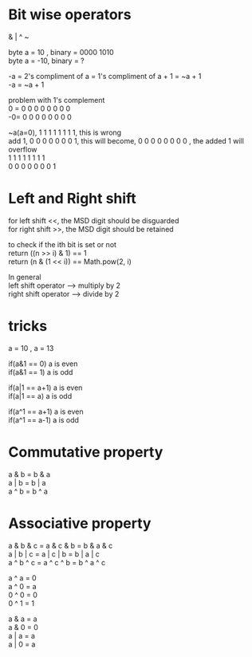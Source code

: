 # Bit wise operators  
& | ^ ~  

byte a = 10 , binary = 0000 1010  
byte a = -10, binary = ?  

-a = 2's compliment of a = 1's compliment of a + 1 = ~a + 1  
-a = ~a + 1  

problem with 1's complement  
0 = 0 0 0 0 0 0 0 0   
-0= 0 0 0 0 0 0 0 0   

~a(a=0), 1 1 1 1 1 1 1 1, this is wrong  
add 1, 0 0 0 0 0 0 0 1, this will become, 0 0 0 0 0 0 0 0 , the added 1 will overflow  
1 1 1 1 1 1 1 1  
0 0 0 0 0 0 0 1   

# Left and Right shift 
for left shift  <<, the MSD digit should be disguarded   
for right shift >>, the MSD digit should be retained   

to check if the ith bit is set or not  
return ((n >> i) & 1) == 1  
return (n & (1 << i)) == Math.pow(2, i)  

In general  
left shift operator  --> multiply by 2  
right shift operator --> divide by 2

# tricks    
a = 10 , a = 13  

if(a&1 == 0) a is even  
if(a&1 == 1) a is odd  

if(a|1 == a+1) a is even  
if(a|1 == a) a is odd    

if(a^1 == a+1) a is even  
if(a^1 == a-1) a is odd    

# Commutative property    
a & b = b & a  
a | b = b | a  
a ^ b = b ^ a  

# Associative property  
a & b & c  =  a & c & b  =  b & a & c  
a | b | c  =  a | c | b  =  b | a | c  
a ^ b ^ c  =  a ^ c ^ b  =  b ^ a ^ c  

a ^ a = 0  
a ^ 0 = a  
0 ^ 0 = 0  
0 ^ 1 = 1

a & a = a  
a & 0 = 0  
a | a = a  
a | 0 = a 
